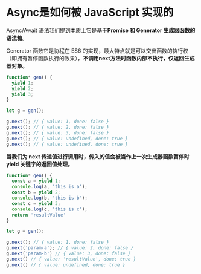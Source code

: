 # Async是如何被 JavaScript 实现的

Async/Await 语法我们提到本质上它是基于**Promise 和 Generator 生成器函数的语法糖**。



Generator 函数它是协程在 ES6 的实现，最大特点就是可以交出函数的执行权（即拥有暂停函数执行的效果），**不调用next方法时函数内部不执行，仅返回生成器对象。**

```js
function* gen() {
  yield 1;
  yield 2;
  yield 3;
}

let g = gen();

g.next(); // { value: 1, done: false }
g.next(); // { value: 2, done: false }
g.next(); // { value: 3, done: false }
g.next(); // { value: undefined, done: true }
g.next(); // { value: undefined, done: true }
```



**当我们为 next 传递值进行调用时，传入的值会被当作上一次生成器函数暂停时 yield 关键字的返回值处理。**

```js
function* gen() {
  const a = yield 1;
  console.log(a, 'this is a');
  const b = yield 2;
  console.log(b, 'this is b');
  const c = yield 3;
  console.log(c, 'this is c');
  return 'resultValue'
}

let g = gen();

g.next(); // { value: 1, done: false }
g.next('param-a'); // { value: 2, done: false }
g.next('param-b') // { value: 3, done: false }
g.next() // { value: 'resultValue', done: true }
g.next() // { value: undefined, done: true }
```

